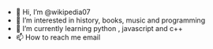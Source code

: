- 👋 Hi, I’m @wikipedia07
- 👀 I’m interested in history, books, music and programming
- 🌱 I’m currently learning python , javascript and c++
- 📫 How to reach me email

<!---
wikipedia07/wikipedia07 is a ✨ special ✨ repository because its `README.md` (this file) appears on your GitHub profile.
You can click the Preview link to take a look at your changes.
--->
